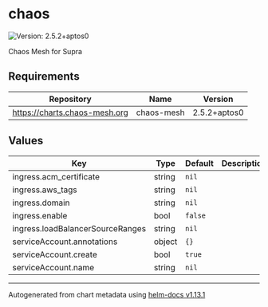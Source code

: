# chaos

![Version: 2.5.2+aptos0](https://img.shields.io/badge/Version-2.5.2+aptos0-informational?style=flat-square)

Chaos Mesh for Supra

## Requirements

| Repository | Name | Version |
|------------|------|---------|
| https://charts.chaos-mesh.org | chaos-mesh | 2.5.2+aptos0 |

## Values

| Key | Type | Default | Description |
|-----|------|---------|-------------|
| ingress.acm_certificate | string | `nil` |  |
| ingress.aws_tags | string | `nil` |  |
| ingress.domain | string | `nil` |  |
| ingress.enable | bool | `false` |  |
| ingress.loadBalancerSourceRanges | string | `nil` |  |
| serviceAccount.annotations | object | `{}` |  |
| serviceAccount.create | bool | `true` |  |
| serviceAccount.name | string | `nil` |  |

----------------------------------------------
Autogenerated from chart metadata using [helm-docs v1.13.1](https://github.com/norwoodj/helm-docs/releases/v1.13.1)
